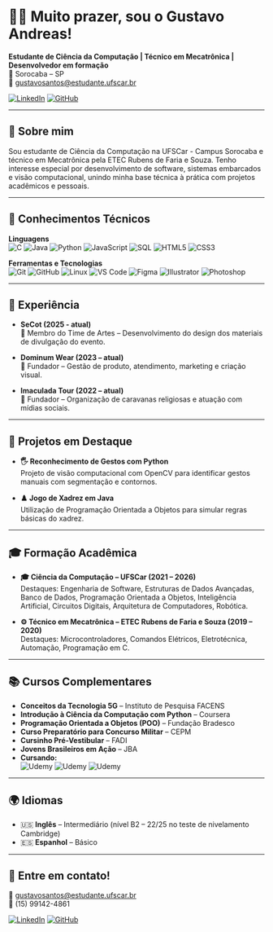 # 👨‍💻 Muito prazer, sou o Gustavo Andreas!

**Estudante de Ciência da Computação | Técnico em Mecatrônica | Desenvolvedor em formação**  
📍 Sorocaba – SP  
📧 gustavosantos@estudante.ufscar.br  

[![LinkedIn](https://img.shields.io/badge/-LinkedIn-0A66C2?style=flat&logo=linkedin&logoColor=white)](https://www.linkedin.com/in/gustavo-andreas)
[![GitHub](https://img.shields.io/badge/-GustavoAndreas-181717?style=flat&logo=github&logoColor=white)](https://github.com/GustavoAndreas)

---

## 👋 Sobre mim

Sou estudante de Ciência da Computação na UFSCar - Campus Sorocaba e técnico em Mecatrônica pela ETEC Rubens de Faria e Souza. Tenho interesse especial por desenvolvimento de software, sistemas embarcados e visão computacional, unindo minha base técnica à prática com projetos acadêmicos e pessoais.

---

## 🧠 Conhecimentos Técnicos

**Linguagens**  
![C](https://img.shields.io/badge/C-00599C?style=flat&logo=c&logoColor=white)
![Java](https://img.shields.io/badge/Java-ED8B00?style=flat&logo=java&logoColor=white)
![Python](https://img.shields.io/badge/Python-3776AB?style=flat&logo=python&logoColor=white)
![JavaScript](https://img.shields.io/badge/JavaScript-F7DF1E?style=flat&logo=javascript&logoColor=black)
![SQL](https://img.shields.io/badge/SQL-4479A1?style=flat&logo=postgresql&logoColor=white)
![HTML5](https://img.shields.io/badge/HTML5-E34F26?style=flat&logo=html5&logoColor=white)
![CSS3](https://img.shields.io/badge/CSS3-1572B6?style=flat&logo=css3&logoColor=white)

**Ferramentas e Tecnologias**  
![Git](https://img.shields.io/badge/Git-F05032?style=flat&logo=git&logoColor=white)
![GitHub](https://img.shields.io/badge/GitHub-181717?style=flat&logo=github&logoColor=white)
![Linux](https://img.shields.io/badge/Linux-FCC624?style=flat&logo=linux&logoColor=black)
![VS Code](https://img.shields.io/badge/VS--Code-007ACC?style=flat&logo=visual-studio-code&logoColor=white)
![Figma](https://img.shields.io/badge/Figma-F24E1E?style=flat&logo=figma&logoColor=white)
![Illustrator](https://img.shields.io/badge/Illustrator-FF9A00?style=flat&logo=adobe-illustrator&logoColor=white)
![Photoshop](https://img.shields.io/badge/Photoshop-31A8FF?style=flat&logo=adobe-photoshop&logoColor=white)

---

## 💼 Experiência

- **SeCot (2025 - atual)**  
  🎨 Membro do Time de Artes – Desenvolvimento do design dos materiais de divulgação do evento.

- **Dominum Wear (2023 – atual)**  
  👕 Fundador – Gestão de produto, atendimento, marketing e criação visual.

- **Imaculada Tour (2022 – atual)**  
  🚌 Fundador – Organização de caravanas religiosas e atuação com mídias sociais.

---

## 📁 Projetos em Destaque

- **🖐️ Reconhecimento de Gestos com Python**  
  Projeto de visão computacional com OpenCV para identificar gestos manuais com segmentação e contornos.

- **♟️ Jogo de Xadrez em Java**  
  Utilização de Programação Orientada a Objetos para simular regras básicas do xadrez.

---

## 🎓 Formação Acadêmica

- **🎓 Ciência da Computação – UFSCar (2021 – 2026)**  
  Destaques: Engenharia de Software, Estruturas de Dados Avançadas, Banco de Dados, Programação Orientada a Objetos, Inteligência Artificial, Circuitos Digitais, Arquitetura de Computadores, Robótica.

- **⚙️ Técnico em Mecatrônica – ETEC Rubens de Faria e Souza (2019 – 2020)**  
  Destaques: Microcontroladores, Comandos Elétricos, Eletrotécnica, Automação, Programação em C.

---

## 📚 Cursos Complementares

- **Conceitos da Tecnologia 5G** – Instituto de Pesquisa FACENS  
- **Introdução à Ciência da Computação com Python** – Coursera  
- **Programação Orientada a Objetos (POO)** – Fundação Bradesco  
- **Curso Preparatório para Concurso Militar** – CEPM  
- **Cursinho Pré-Vestibular** – FADI  
- **Jovens Brasileiros em Ação** – JBA  
- **Cursando:**  
![Udemy](https://img.shields.io/badge/Udemy-Web%20Dev%20Completo-orange?style=flat&logo=udemy)
![Udemy](https://img.shields.io/badge/Udemy-Vis%C3%A3o%20Computacional-blue?style=flat&logo=udemy)
![Udemy](https://img.shields.io/badge/Udemy-C%23%20Completo-5c2d91?style=flat&logo=.net)

---

## 🌍 Idiomas

- 🇺🇸 **Inglês** – Intermediário (nível B2 – 22/25 no teste de nivelamento Cambridge)  
- 🇪🇸 **Espanhol** – Básico

---

## 🤝 Entre em contato!

📧 gustavosantos@estudante.ufscar.br  
📱 (15) 99142-4861  

[![LinkedIn](https://img.shields.io/badge/-LinkedIn-0A66C2?style=flat&logo=linkedin&logoColor=white)](https://www.linkedin.com/in/gustavo-andreas)
[![GitHub](https://img.shields.io/badge/-GitHub-181717?style=flat&logo=github&logoColor=white)](https://github.com/GustavoAndreas)
